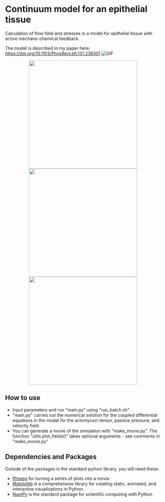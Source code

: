 # Continuum model for an epithelial tissue
Calculation of flow field and stresses in a model for epithelial tissue with active mechano-chemical feedback. 

The model is described in my paper here: https://doi.org/10.1103/PhysRevLett.131.238301 
![GIF](https://github.com/aondoyima/mechano-chemical-model/blob/main/mov_oscstate_6x6.gif)
<p align="middle">
  <img src="https://github.com/aondoyima/mechano-chemical-model/blob/main/mov_oscstate_gmdotxx.gif" width="350" />
  <img src="https://github.com/aondoyima/mechano-chemical-model/blob/main/mov_oscstate_gmdotyy.gif" width="350" /> 
  <img src="https://github.com/aondoyima/mechano-chemical-model/blob/main/mov_oscstate_vel.gif" width="350" />
</p>

## How to use
- Input parameters and run "main.py" using "run_batch.sh". 
- "main.py" carries out the numerical solution for the coupled differential equations in the model for the actomyosin tensor, passive pressure, and velocity field.
- You can generate a movie of the simulation with "make_movie.py". The function "utils.plot_fields()" takes optional arguments - see comments in "make_movie.py"

## Dependencies and Packages
Outside of the packages in the standard python library, you will need these:
- [ffmpeg](https://ffmpeg.org/) for turning a series of plots into a movie
- [Matplotlib](https://matplotlib.org/) is a comprehensive library for creating static, animated, and interactive visualizations in Python.
- [NumPy](https://numpy.org/) is the standard package for scientific computing with Python
